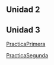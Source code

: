 ## Unidad 2

## Unidad 3

[PracticaPrimera](/ut03/pr0301/index.md)

[PracticaSegunda](/ut03/pr0302/index.md)